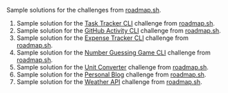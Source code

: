 Sample solutions for the challenges from [roadmap.sh](https://roadmap.sh/).
1. Sample solution for the [Task Tracker CLI](https://roadmap.sh/projects/task-tracker) challenge from [roadmap.sh](https://roadmap.sh/).
2. Sample solution for the [GitHub Activity CLI](https://roadmap.sh/projects/github-user-activity) challenge from [roadmap.sh](https://roadmap.sh/).
3. Sample solution for the [Expense Tracker CLI](https://roadmap.sh/projects/expense-tracker) challenge from [roadmap.sh](https://roadmap.sh/).
4. Sample solution for the [Number Guessing Game CLI](https://roadmap.sh/projects/number-guessing-game) challenge from [roadmap.sh](https://roadmap.sh/).
5. Sample solution for the [Unit Converter](https://roadmap.sh/projects/unit-converter) challenge from [roadmap.sh](https://roadmap.sh/).
6. Sample solution for the [Personal Blog](https://roadmap.sh/projects/personal-blog) challenge from [roadmap.sh](https://roadmap.sh/).
7. Sample solution for the [Weather API](https://roadmap.sh/projects/weather-api-wrapper-service) challenge from [roadmap.sh](https://roadmap.sh/).
